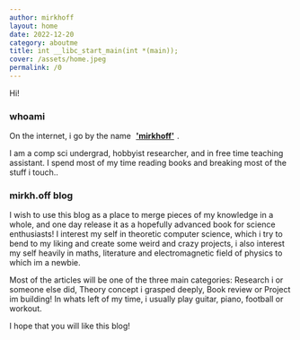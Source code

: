 ```yaml
---
author: mirkhoff
layout: home 
date: 2022-12-20
category: aboutme
title: int __libc_start_main(int *(main));
cover: /assets/home.jpeg
permalink: /0
---
```


Hi!

### whoami
On the internet, i go by the name <a href="https://twitter.com/mirkhoff2" style="font-weight:bold; border-radius:12px; border-bottom:2px solid white; padding:5px">'mirkhoff'</a>.

I am a comp sci undergrad, hobbyist researcher, and in free time teaching assistant. I spend most of my time reading books and breaking most of the stuff i touch..

### mirkh.off blog
I wish to use this blog as a place to merge pieces of my knowledge in a whole, and one day release it as a hopefully advanced book for science enthusiasts!
I interest my self in theoretic computer science, which i try to bend to my liking and create some weird and crazy projects, i also interest my self heavily in maths, literature and electromagnetic field of physics to which im a newbie.

Most of the articles will be one of the three main categories: Research i or someone else did, Theory concept i grasped deeply, Book review or Project im building!
In whats left of my time, i usually play guitar, piano, football or workout.

I hope that you will like this blog!


